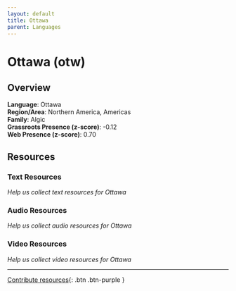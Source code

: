```yaml
---
layout: default
title: Ottawa
parent: Languages
---
```


# Ottawa (otw)

## Overview

**Language**: Ottawa  
**Region/Area**: Northern America, Americas  
**Family**: Algic  
**Grassroots Presence (z-score)**: -0.12  
**Web Presence (z-score)**: 0.70  

## Resources

### Text Resources
*Help us collect text resources for Ottawa*

### Audio Resources
*Help us collect audio resources for Ottawa*

### Video Resources
*Help us collect video resources for Ottawa*

---

[Contribute resources](https://forms.office.com/e/1SfLJx3u1r){: .btn .btn-purple }
